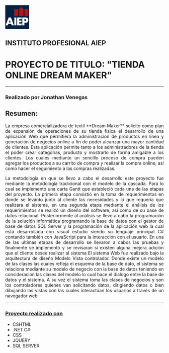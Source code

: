 
<img src="https://raw.githubusercontent.com/dr-Maker/examen_titulo_tec_prog/master/assets_markdown/logo_aiep.png"  width="15%"  />



## INSTITUTO PROFESIONAL AIEP
# PROYECTO DE TITULO: **"TIENDA ONLINE DREAM MAKER"**

---
### Realizado por Jonathan Venegas
## Resumen:

<p align="justify">La empresa comercializadora de textil **Dream Maker** solicito como plan de expansión de operaciones de su tienda física el desarrollo de una aplicación Web que permitiera la administración de productos en línea y generación de negocios online a fin de poder alcanzar una mayor cantidad de clientes. Esta aplicación permite tanto a los administradores de la tienda el poder crear categorías, producto y mostrarlo de forma amigable a los clientes. Los cuales mediante un sencillo proceso de compra pueden agregar los productos a su carrito de compra y realizar la compra online, así como hacer el seguimiento a las compras realizadas.</p>

<p align="justify">La metodología en que se llevo a cabo el desarrollo este proyecto fue mediante la metodología tradicional con el modelo de la cascada. Para lo cual se implementó una carta Gantt que estableció cada una de las etapas del proyecto.
La primera etapa consistió en la toma de requerimientos en donde se levanto junto al cliente las necesidades y lo que requería que realizara el sistema, en una segunda etapa mediante el análisis de los requerimientos se realizó un diseño del software, así como de su base de datos relacional. Posteriormente al análisis se llevo a cabo la programación de la solución informática programando la base de datos con el gestor de base de datos SQL Server y la programación de la aplicación web la cual está desarrollada con visual estudio siendo su lenguaje principal C# contando también con JavaScript para la interacción con el usuario. En una de las ultimas etapas de desarrollo se llevaron a cabos las pruebas y finalmente se implementó y se revisaran si existen alguna mejora adición que el cliente desee realizar al sistema 
El sistema Web fue realizado bajo la arquitectura de diseño Modelo Vista controlador. Donde existe un modelo de las clases las cuales refleja el esquema de la base de dato, el sistema se relaciona mediante su modelo de negocio con la base de datos teniendo en consideración las clases del modelo lo cual hace el dialogo entre la base de datos y el sistema. A su vez el sistema toma las clases de negocios y son los controladores quienes van solicitando datos, dirigiendo datos o bien dibujando las vistas con las cuales interactúan los usuarios a través de un navegador web</p>

---

### <ins>Proyecto realizado con</ins>

* CSHTML
* .NET C#
* CSS
* JQUERY
* SQL SERVER




